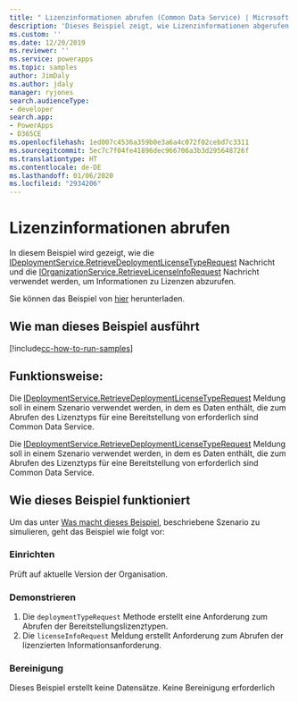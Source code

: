 ```yaml
---
title: " Lizenzinformationen abrufen (Common Data Service) | Microsoft Docs"
description: 'Dieses Beispiel zeigt, wie Lizenzinformationen abgerufen werden '
ms.custom: ''
ms.date: 12/20/2019
ms.reviewer: ''
ms.service: powerapps
ms.topic: samples
author: JimDaly
ms.author: jdaly
manager: ryjones
search.audienceType:
- developer
search.app:
- PowerApps
- D365CE
ms.openlocfilehash: 1ed007c4536a359b0e3a6a4c072f02cebd7c3311
ms.sourcegitcommit: 5ec7c7f04fe41896dec966706a3b3d295648726f
ms.translationtype: HT
ms.contentlocale: de-DE
ms.lasthandoff: 01/06/2020
ms.locfileid: "2934206"
---
```

# <a name="retrieve-license-information"></a>Lizenzinformationen abrufen

In diesem Beispiel wird gezeigt, wie die [IDeploymentService.RetrieveDeploymentLicenseTypeRequest](https://docs.microsoft.com/dotnet/api/microsoft.crm.sdk.messages.retrievedeploymentlicensetyperequest?view=dynamics-general-ce-9) Nachricht und die [IOrganizationService.RetrieveLicenseInfoRequest](https://docs.microsoft.com/dotnet/api/microsoft.crm.sdk.messages.retrievelicenseinforequest?view=dynamics-general-ce-9) Nachricht verwendet werden, um Informationen zu Lizenzen abzurufen.

Sie können das Beispiel von [hier](https://github.com/microsoft/PowerApps-Samples/tree/master/cds/orgsvc/C%23/RetrieveLicenseInformation) herunterladen.

## <a name="how-to-run-this-sample"></a>Wie man dieses Beispiel ausführt

[!include[cc-how-to-run-samples](../../includes/cc-how-to-run-samples.md)]

## <a name="what-this-sample-does"></a>Funktionsweise:

Die [IDeploymentService.RetrieveDeploymentLicenseTypeRequest](https://docs.microsoft.com/dotnet/api/microsoft.crm.sdk.messages.retrievedeploymentlicensetyperequest?view=dynamics-general-ce-9) Meldung soll in einem Szenario verwendet werden, in dem es Daten enthält, die zum Abrufen des Lizenztyps für eine Bereitstellung von erforderlich sind Common Data Service.

Die [IDeploymentService.RetrieveDeploymentLicenseTypeRequest](https://docs.microsoft.com/dotnet/api/microsoft.crm.sdk.messages.retrievelicenseinforequest?view=dynamics-general-ce-9) Meldung soll in einem Szenario verwendet werden, in dem es Daten enthält, die zum Abrufen des Lizenztyps für eine Bereitstellung von erforderlich sind Common Data Service.

## <a name="how-this-sample-works"></a>Wie dieses Beispiel funktioniert

Um das unter [Was macht dieses Beispiel](#what-this-sample-does), beschriebene Szenario zu simulieren, geht das Beispiel wie folgt vor:

### <a name="setup"></a>Einrichten

Prüft auf aktuelle Version der Organisation.

### <a name="demonstrate"></a>Demonstrieren

1. Die `deploymentTypeRequest` Methode erstellt eine Anforderung zum Abrufen der Bereitstellungslizenztypen.
2. Die `licenseInfoRequest` Meldung erstellt Anforderung zum Abrufen der lizenzierten Informationsanforderung.

### <a name="clean-up"></a>Bereinigung

Dieses Beispiel erstellt keine Datensätze. Keine Bereinigung erforderlich